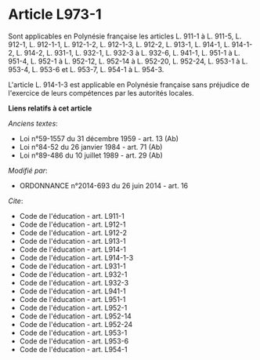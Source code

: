 # Article L973-1

Sont applicables en Polynésie française les articles L. 911-1 à L. 911-5, L. 912-1, L. 912-1-1, L. 912-1-2, L. 912-1-3, L.
912-2, L. 913-1, L. 914-1, L. 914-1-2, L. 914-2, L. 931-1, L. 932-1, L. 932-3 à L. 932-6, L. 941-1, L. 951-1 à L. 951-4, L.
952-1 à L. 952-12, L. 952-14 à L. 952-20, L. 952-24, L. 953-1 à L. 953-4, L. 953-6 et L. 953-7, 
L. 954-1 à L. 954-3. 

L'article L. 914-1-3 est applicable en Polynésie française sans préjudice de l'exercice de leurs compétences par les
autorités locales.

**Liens relatifs à cet article**

_Anciens textes_:

  - Loi n°59-1557 du 31 décembre 1959 - art. 13 (Ab)
  - Loi n°84-52 du 26 janvier 1984 - art. 71 (Ab)
  - Loi n°89-486 du 10 juillet 1989 - art. 29 (Ab)

_Modifié par_:

  - ORDONNANCE n°2014-693 du 26 juin 2014 - art. 16

_Cite_:

  - Code de l'éducation - art. L911-1
  - Code de l'éducation - art. L912-1
  - Code de l'éducation - art. L912-2
  - Code de l'éducation - art. L913-1
  - Code de l'éducation - art. L914-1
  - Code de l'éducation - art. L914-1-3
  - Code de l'éducation - art. L931-1
  - Code de l'éducation - art. L932-1
  - Code de l'éducation - art. L932-3
  - Code de l'éducation - art. L941-1
  - Code de l'éducation - art. L951-1
  - Code de l'éducation - art. L952-1
  - Code de l'éducation - art. L952-14
  - Code de l'éducation - art. L952-24
  - Code de l'éducation - art. L953-1
  - Code de l'éducation - art. L953-6
  - Code de l'éducation - art. L954-1
